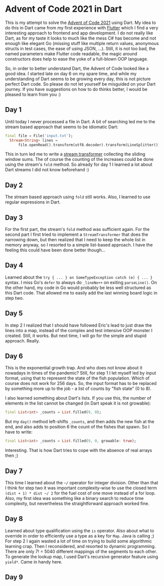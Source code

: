 # Advent of Code 2021 in Dart

This is my attempt to solve the [Advent of Code 2021](https://adventofcode.com/2021) using Dart. My idea to
do this in Dart came from my first experience with [Flutter](https://flutter.dev) which I find a
very interesting approach to frontend and app development. I do not really like Dart, as for my
taste it looks to much like the mess C# has become and not enough like elegant Go (missing stuff
like multiple return values, anonymous structs in test cases, the ease of using JSON, ...). Still,
it is not too bad, the named parameters make Flutter code readable, the magic around constructors
does help to ease the yoke of a full-blown OOP language.

So, in order to better understand Dart, the Advent of Code looked like a good idea. I started late
on day 6 on my spare time, and while my understanding of Dart seems to be growing every day, this is not
picture perfect Dart code. So please do not let yourself be misguided on your Dart journey.
If you have suggestions on how to do thinks better, I would be pleased to learn from you :)

## Day 1

Until today I never processed a file in Dart. A bit of searching led me to the stream based
approach that seems to be idiomatic Dart:

```dart
final file = File('input.txt');
  Stream<String> lines =
      file.openRead().transform(utf8.decoder).transform(LineSplitter());
```

This in turn led me to write a [stream transformer](https://api.dart.dev/stable/2.15.0/dart-async/StreamTransformer-class.html)
collecting the sliding window sums. The of course the counting of the increases could be done
using the stream's `fold` method.
So already for day 1 I learned a lot about Dart streams I did not know beforehand :)

## Day 2

The stream based approach using `fold` still works. Also, I learned to use regular expressions
in Dart.

## Day 3

For the first part, the stream's `fold` method was sufficient again.
For the second part I first tried to implement a `StreamTransformer` that does the narrowing
down, but then realized that I need to keep the whole list in memory anyway, so I resorted to
a simple list-based approach. I have the feeling this could have been done better though...

## Day 4

Learned about the `try { ... } on SomeTypeException catch (e) { ... }` syntax.
I miss Go's `defer` to always do `_lineNo++` on exiting `parseLine()`.
On the other hand, my code in Go would probably be less well structured as this Dart code.
That allowed me to easily add the last winning board logic in step two.

## Day 5

In step 2 I realized that I should have followed Eric's lead to just draw the lines into a map,
instead of the complex and test intensive OOP monster I created. Still, it works. But next
time, I will go for the simple and stupid approach. Really.

## Day 6

This is the exponential growth trap. And who does not know about it nowadays in times of the
pandemic? Still, for step 1 I let myself led by input format, using that to represent the state
of the fish population. Which of course does not work for 256 days. So, the input format has
to be replaced by something more up to the job - a list of counts by "fish state" (0 to 8).

I also learned something about Dart's lists. If you use this, the number of elements in the list
cannot be changed (in Dart speak it is not growable):

```dart
final List<int> _counts = List.filled(9, 0);
```

But my `day()` method left-shifts `_counts`, and then adds the new fish at the end, and
also adds to position 6 the count of the fishes that spawn. So I have to write:

```dart
final List<int> _counts = List.filled(9, 0, growable: true);
```

Interesting. That is how Dart tries to cope with the absence of real arrays then ;)

## Day 7

This time I learned about the `~/` operator for integer division.
Other than that I think for step two it was important complexity-wise to use the closed term
`(dist + 1) * dist ~/ 2` for the fuel cost of one move instead of a for loop.
Also, my first idea was something like a binary search to reduce time complexity,
but nevertheless the straightforward approach worked fine.

## Day 8

Learned about type qualification using the `is` operator. Also about what to override in order
to efficiently use a type as a key for `Map`. Java is calling ;)
For step 2 I again wasted a lot of time on trying to build some algorithmic learning crap. Then I
reconsidered, and resorted to dynamic programming. There are only 7! = 5040 different mappings
of the segments to each other. To generate the lookup map, I used Dart's recursive generator
feature using `yield*`. Came in handy here.

## Day 9




